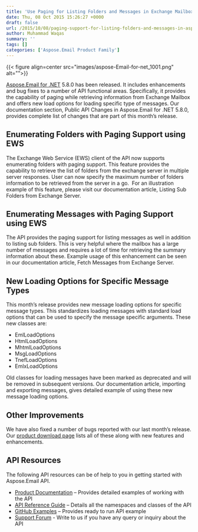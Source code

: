 ```yaml
---
title: 'Use Paging for Listing Folders and Messages in Exchange Mailbox using C#'
date: Thu, 08 Oct 2015 15:26:27 +0000
draft: false
url: /2015/10/08/paging-support-for-listing-folders-and-messages-in-aspose.email-for-.net-5.8.0/
author: Muhammad Waqas
summary: ''
tags: []
categories: ['Aspose.Email Product Family']
---
```




{{< figure align=center src="images/aspose-Email-for-net_1001.png" alt="">}}


[Aspose.Email for .NET][1] 5.8.0 has been released. It includes enhancements and bug fixes to a number of API functional areas. Specifically, it provides the capability of paging while retrieving information from Exchange Mailbox and offers new load options for loading specific type of messages. Our documentation section, Public API Changes in Aspose.Email for .NET 5.8.0, provides complete list of changes that are part of this month’s release.

## Enumerating Folders with Paging Support using EWS

The Exchange Web Service (EWS) client of the API now supports enumerating folders with paging support. This feature provides the capability to retrieve the list of folders from the exchange server in multiple server responses. User can now specify the maximum number of folders information to be retrieved from the server in a go.  For an illustration example of this feature, please visit our documentation article, Listing Sub Folders from Exchange Server.

## Enumerating Messages with Paging Support using EWS

The API provides the paging support for listing messages as well in addition to listing sub folders. This is very helpful where the mailbox has a large number of messages and requires a lot of time for retrieving the summary information about these. Example usage of this enhancement can be seen in our documentation article, Fetch Messages from Exchange Server.

## New Loading Options for Specific Message Types

This month’s release provides new message loading options for specific message types. This standardizes loading messages with standard load options that can be used to specify the message specific arguments. These new classes are:

*   EmlLoadOptions
*   HtmlLoadOptions
*   MhtmlLoadOptions
*   MsgLoadOptions
*   TnefLoadOptions
*   EmlxLoadOptions

Old classes for loading messages have been marked as deprecated and will be removed in subsequent versions. Our documentation article, importing and exporting messages, gives detailed example of using these new message loading options.

## Other Improvements

We have also fixed a number of bugs reported with our last month’s release. Our [product download page][2] lists all of these along with new features and enhancements.

## API Resources

The following API resources can be of help to you in getting started with Aspose.Email API.

*   [Product Documentation][3] – Provides detailed examples of working with the API
*   [API Reference Guide][4] – Details all the namespaces and classes of the API
*   [GitHub Examples][5] – Provides ready to run API example
*   [Support Forum][6] - Write to us if you have any query or inquiry about the API




[1]: https://products.aspose.com/email/net
[2]: https://downloads.aspose.com/email/net
[3]: https://docs.aspose.com/email/net
[4]: https://apireference.aspose.com/email/net
[5]: https://github.com/asposeemail/Aspose_Email_NET
[6]: http://forum.aspose.com




